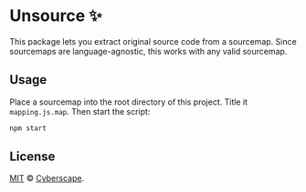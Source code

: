 # Unsource ✨

This package lets you extract original source code from a sourcemap. Since sourcemaps are language-agnostic, this works with any valid sourcemap.

## Usage

Place a sourcemap into the root directory of this project. Title it `mapping.js.map`. Then start the script:

```bash
npm start
```

## License

[MIT](LICENSE) © [Cyberscape](https://cyberscape.co/).
